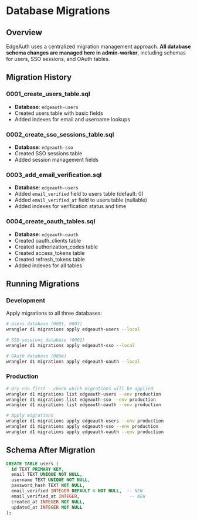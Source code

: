 # Database Migrations

## Overview

EdgeAuth uses a centralized migration management approach. **All database schema changes are managed here in admin-worker**, including schemas for users, SSO sessions, and OAuth tables.

## Migration History

### 0001_create_users_table.sql
- **Database**: `edgeauth-users`
- Created users table with basic fields
- Added indexes for email and username lookups

### 0002_create_sso_sessions_table.sql
- **Database**: `edgeauth-sso`
- Created SSO sessions table
- Added session management fields

### 0003_add_email_verification.sql
- **Database**: `edgeauth-users`
- Added `email_verified` field to users table (default: 0)
- Added `email_verified_at` field to users table (nullable)
- Added indexes for verification status and time

### 0004_create_oauth_tables.sql
- **Database**: `edgeauth-oauth`
- Created oauth_clients table
- Created authorization_codes table
- Created access_tokens table
- Created refresh_tokens table
- Added indexes for all tables

## Running Migrations

### Development

Apply migrations to all three databases:

```bash
# Users database (0001, 0003)
wrangler d1 migrations apply edgeauth-users --local

# SSO sessions database (0002)
wrangler d1 migrations apply edgeauth-sso --local

# OAuth database (0004)
wrangler d1 migrations apply edgeauth-oauth --local
```

### Production

```bash
# Dry run first - check which migrations will be applied
wrangler d1 migrations list edgeauth-users --env production
wrangler d1 migrations list edgeauth-sso --env production
wrangler d1 migrations list edgeauth-oauth --env production

# Apply migrations
wrangler d1 migrations apply edgeauth-users --env production
wrangler d1 migrations apply edgeauth-sso --env production
wrangler d1 migrations apply edgeauth-oauth --env production
```

## Schema After Migration

```sql
CREATE TABLE users (
  id TEXT PRIMARY KEY,
  email TEXT UNIQUE NOT NULL,
  username TEXT UNIQUE NOT NULL,
  password_hash TEXT NOT NULL,
  email_verified INTEGER DEFAULT 0 NOT NULL,  -- NEW
  email_verified_at INTEGER,                   -- NEW
  created_at INTEGER NOT NULL,
  updated_at INTEGER NOT NULL
);
```
